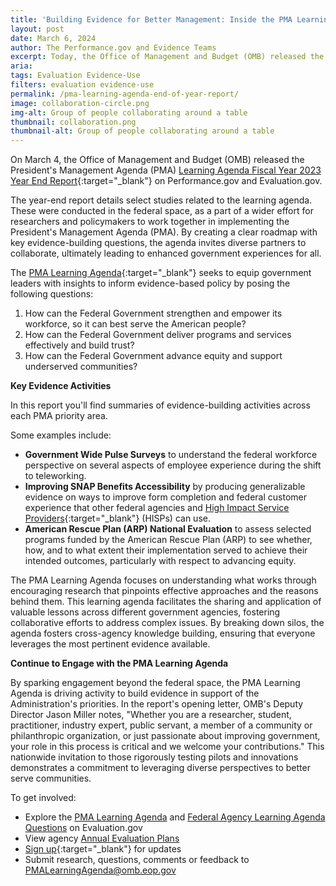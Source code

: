 ```yaml
---
title: 'Building Evidence for Better Management: Inside the PMA Learning Agenda End of Year Report'
layout: post
date: March 6, 2024
author: The Performance.gov and Evidence Teams
excerpt: Today, the Office of Management and Budget (OMB) released the President’s Management Agenda (PMA) <a href="/assets/resources/Learning-Agenda-End-of-Year-Doc-508-Final.pdf" target="_blank">Learning Agenda Fiscal Year 2023 Year End Report</a> on Performance.gov and Evaluation.gov....
aria: 
tags: Evaluation Evidence-Use
filters: evaluation evidence-use
permalink: /pma-learning-agenda-end-of-year-report/
image: collaboration-circle.png
img-alt: Group of people collaborating around a table
thumbnail: collaboration.png
thumbnail-alt: Group of people collaborating around a table
---
```


On March 4, the Office of Management and Budget (OMB) released the President's Management Agenda (PMA) [Learning Agenda Fiscal Year 2023 Year End Report]({{site.baseurl}}/assets/resources/Learning-Agenda-End-of-Year-Doc-508-Final.pdf){:target="_blank"} on Performance.gov and Evaluation.gov.

The year-end report details select studies related to the learning agenda. These were conducted in the federal space, as a part of a wider effort for researchers and policymakers to work together in implementing the President's Management Agenda (PMA). By creating a clear roadmap with key evidence-building questions, the agenda invites diverse partners to collaborate, ultimately leading to enhanced government experiences for all.

The [PMA Learning Agenda](https://www.performance.gov/pma/learning-agenda/){:target="_blank"} seeks to equip government leaders with insights to inform evidence-based policy by posing the following questions:

1. How can the Federal Government strengthen and empower its workforce, so it can best serve the American people?
2. How can the Federal Government deliver programs and services effectively and build trust?
3. How can the Federal Government advance equity and support underserved communities?

**Key Evidence Activities**

In this report you'll find summaries of evidence-building activities across each PMA priority area.

Some examples include:

- **Government Wide Pulse Surveys** to understand the federal workforce perspective on several aspects of employee experience during the shift to teleworking.
- **Improving SNAP Benefits Accessibility** by producing generalizable evidence on ways to improve form completion and federal customer experience that other federal agencies and [High Impact Service Providers](https://www.performance.gov/cx/hisps/){:target="_blank"} (HISPs) can use.
- **American Rescue Plan (ARP) National Evaluation** to assess selected programs funded by the American Rescue Plan (ARP) to see whether, how, and to what extent their implementation served to achieve their intended outcomes, particularly with respect to advancing equity.

The PMA Learning Agenda focuses on understanding what works through encouraging research that pinpoints effective approaches and the reasons behind them. This learning agenda facilitates the sharing and application of valuable lessons across different government agencies, fostering collaborative efforts to address complex issues. By breaking down silos, the agenda fosters cross-agency knowledge building, ensuring that everyone leverages the most pertinent evidence available.

**Continue to Engage with the PMA Learning Agenda**

By sparking engagement beyond the federal space, the PMA Learning Agenda is driving activity to build evidence in support of the Administration's priorities. In the report's opening letter, OMB's Deputy Director Jason Miller notes, "Whether you are a researcher, student, practitioner, industry expert, public servant, a member of a community or philanthropic organization, or just passionate about improving government, your role in this process is critical and we welcome your contributions." This nationwide invitation to those rigorously testing pilots and innovations demonstrates a commitment to leveraging diverse perspectives to better serve communities.

To get involved:

- Explore the <a href="{{site.baseurl}}/agencies/cross-government/" aria-label="PMA Leaning Agenda on Evaluation.gov ">PMA Learning Agenda</a> and [Federal Agency Learning Agenda Questions]({{site.baseurl}}/learning-agenda-questions-dashboard/) on Evaluation.gov
- View agency [Annual Evaluation Plans]({{site.baseurl}}/evidence-plans/annual-evaluation-plan/)
- [Sign up](https://public.govdelivery.com/accounts/USGSA/subscriber/new?topic_id=USGSA_916){:target="_blank"} for updates
- Submit research, questions, comments or feedback to <a href="mailto:PMALearningAgenda@omb.eop.gov" target="_blank">PMALearningAgenda@omb.eop.gov</a>

